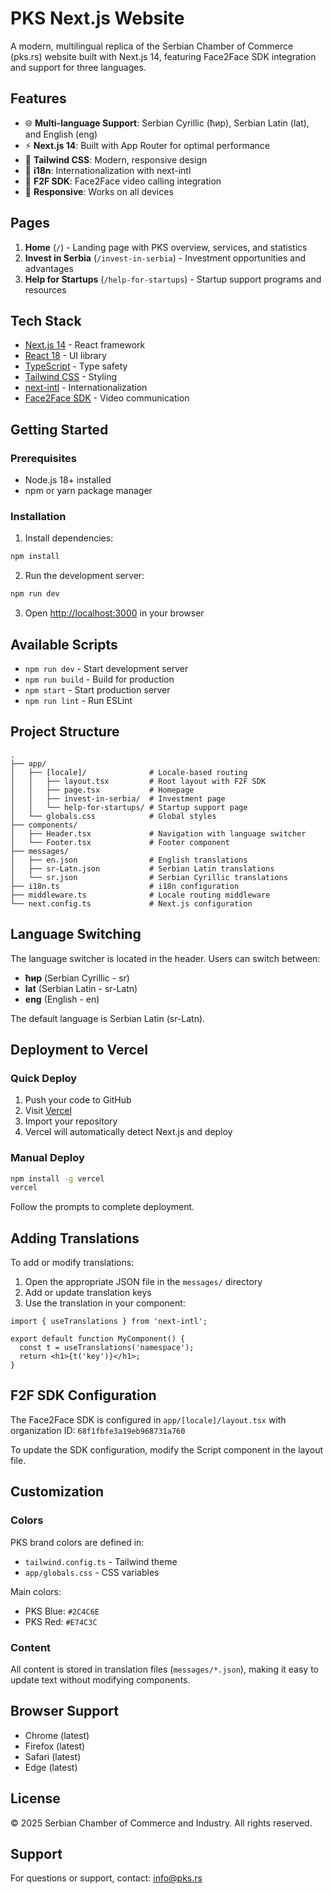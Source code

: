 # PKS Next.js Website

A modern, multilingual replica of the Serbian Chamber of Commerce (pks.rs) website built with Next.js 14, featuring Face2Face SDK integration and support for three languages.

## Features

- 🌐 **Multi-language Support**: Serbian Cyrillic (ћир), Serbian Latin (lat), and English (eng)
- ⚡ **Next.js 14**: Built with App Router for optimal performance
- 🎨 **Tailwind CSS**: Modern, responsive design
- 🔄 **i18n**: Internationalization with next-intl
- 💬 **F2F SDK**: Face2Face video calling integration
- 📱 **Responsive**: Works on all devices

## Pages

1. **Home** (`/`) - Landing page with PKS overview, services, and statistics
2. **Invest in Serbia** (`/invest-in-serbia`) - Investment opportunities and advantages
3. **Help for Startups** (`/help-for-startups`) - Startup support programs and resources

## Tech Stack

- [Next.js 14](https://nextjs.org/) - React framework
- [React 18](https://react.dev/) - UI library
- [TypeScript](https://www.typescriptlang.org/) - Type safety
- [Tailwind CSS](https://tailwindcss.com/) - Styling
- [next-intl](https://next-intl-docs.vercel.app/) - Internationalization
- [Face2Face SDK](https://face2face.io/) - Video communication

## Getting Started

### Prerequisites

- Node.js 18+ installed
- npm or yarn package manager

### Installation

1. Install dependencies:
```bash
npm install
```

2. Run the development server:
```bash
npm run dev
```

3. Open [http://localhost:3000](http://localhost:3000) in your browser

## Available Scripts

- `npm run dev` - Start development server
- `npm run build` - Build for production
- `npm start` - Start production server
- `npm run lint` - Run ESLint

## Project Structure

```
.
├── app/
│   ├── [locale]/              # Locale-based routing
│   │   ├── layout.tsx         # Root layout with F2F SDK
│   │   ├── page.tsx           # Homepage
│   │   ├── invest-in-serbia/  # Investment page
│   │   └── help-for-startups/ # Startup support page
│   └── globals.css            # Global styles
├── components/
│   ├── Header.tsx             # Navigation with language switcher
│   └── Footer.tsx             # Footer component
├── messages/
│   ├── en.json                # English translations
│   ├── sr-Latn.json           # Serbian Latin translations
│   └── sr.json                # Serbian Cyrillic translations
├── i18n.ts                    # i18n configuration
├── middleware.ts              # Locale routing middleware
└── next.config.ts             # Next.js configuration
```

## Language Switching

The language switcher is located in the header. Users can switch between:
- **ћир** (Serbian Cyrillic - sr)
- **lat** (Serbian Latin - sr-Latn)
- **eng** (English - en)

The default language is Serbian Latin (sr-Latn).

## Deployment to Vercel

### Quick Deploy

1. Push your code to GitHub
2. Visit [Vercel](https://vercel.com)
3. Import your repository
4. Vercel will automatically detect Next.js and deploy

### Manual Deploy

```bash
npm install -g vercel
vercel
```

Follow the prompts to complete deployment.

## Adding Translations

To add or modify translations:

1. Open the appropriate JSON file in the `messages/` directory
2. Add or update translation keys
3. Use the translation in your component:

```tsx
import { useTranslations } from 'next-intl';

export default function MyComponent() {
  const t = useTranslations('namespace');
  return <h1>{t('key')}</h1>;
}
```

## F2F SDK Configuration

The Face2Face SDK is configured in `app/[locale]/layout.tsx` with organization ID: `68f1fbfe3a19eb968731a760`

To update the SDK configuration, modify the Script component in the layout file.

## Customization

### Colors

PKS brand colors are defined in:
- `tailwind.config.ts` - Tailwind theme
- `app/globals.css` - CSS variables

Main colors:
- PKS Blue: `#2C4C6E`
- PKS Red: `#E74C3C`

### Content

All content is stored in translation files (`messages/*.json`), making it easy to update text without modifying components.

## Browser Support

- Chrome (latest)
- Firefox (latest)
- Safari (latest)
- Edge (latest)

## License

© 2025 Serbian Chamber of Commerce and Industry. All rights reserved.

## Support

For questions or support, contact: info@pks.rs


